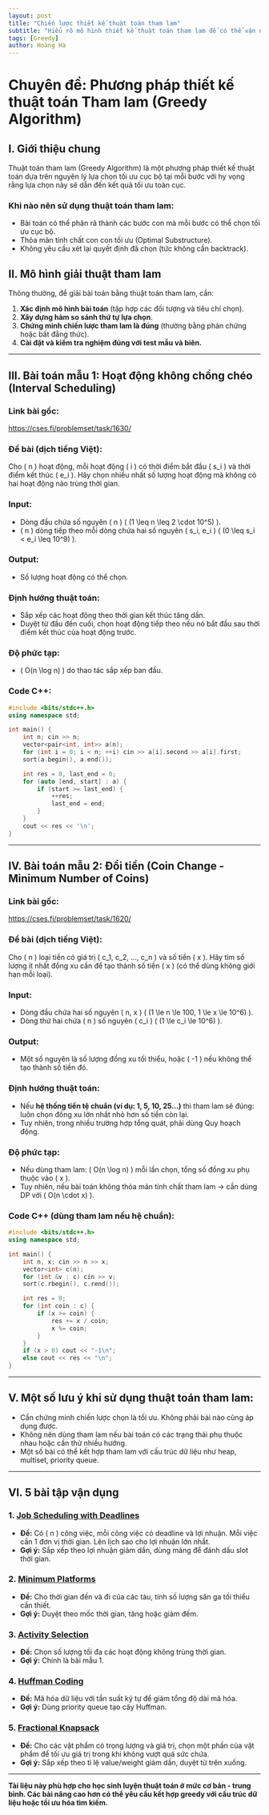 ```yaml
---
layout: post
title: "Chiến lược thiết kế thuật toán tham lam"
subtitle: "Hiểu rõ mô hình thiết kế thuật toán tham lam để có thể vận dụng hiệu quả"
tags: [Greedy]
author: Hoàng Hà
---
```


# Chuyên đề: Phương pháp thiết kế thuật toán Tham lam (Greedy Algorithm)

## I. Giới thiệu chung

Thuật toán tham lam (Greedy Algorithm) là một phương pháp thiết kế thuật toán dựa trên nguyên lý lựa chọn tối ưu cục bộ tại mỗi bước với hy vọng rằng lựa chọn này sẽ dẫn đến kết quả tối ưu toàn cục.

### Khi nào nên sử dụng thuật toán tham lam:
- Bài toán có thể phân rã thành các bước con mà mỗi bước có thể chọn tối ưu cục bộ.
- Thỏa mãn tính chất con con tối ưu (Optimal Substructure).
- Không yêu cầu xét lại quyết định đã chọn (tức không cần backtrack).

## II. Mô hình giải thuật tham lam

Thông thường, để giải bài toán bằng thuật toán tham lam, cần:
1. **Xác định mô hình bài toán** (tập hợp các đối tượng và tiêu chí chọn).
2. **Xây dựng hàm so sánh thứ tự lựa chọn**.
3. **Chứng minh chiến lược tham lam là đúng** (thường bằng phản chứng hoặc bất đẳng thức).
4. **Cài đặt và kiểm tra nghiệm đúng với test mẫu và biên.**

---

## III. Bài toán mẫu 1: Hoạt động không chồng chéo (Interval Scheduling)

### Link bài gốc:
https://cses.fi/problemset/task/1630/

### Đề bài (dịch tiếng Việt):
Cho \( n \) hoạt động, mỗi hoạt động \( i \) có thời điểm bắt đầu \( s_i \) và thời điểm kết thúc \( e_i \). Hãy chọn nhiều nhất số lượng hoạt động mà không có hai hoạt động nào trùng thời gian.

### Input:
- Dòng đầu chứa số nguyên \( n \) \( (1 \leq n \leq 2 \cdot 10^5) \).
- \( n \) dòng tiếp theo mỗi dòng chứa hai số nguyên \( s_i, e_i \) \( (0 \leq s_i < e_i \leq 10^9) \).

### Output:
- Số lượng hoạt động có thể chọn.

### Định hướng thuật toán:
- Sắp xếp các hoạt động theo thời gian kết thúc tăng dần.
- Duyệt từ đầu đến cuối, chọn hoạt động tiếp theo nếu nó bắt đầu sau thời điểm kết thúc của hoạt động trước.

### Độ phức tạp:
- \( O(n \log n) \) do thao tác sắp xếp ban đầu.

### Code C++:
```cpp
#include <bits/stdc++.h>
using namespace std;

int main() {
    int n; cin >> n;
    vector<pair<int, int>> a(n);
    for (int i = 0; i < n; ++i) cin >> a[i].second >> a[i].first;
    sort(a.begin(), a.end());

    int res = 0, last_end = 0;
    for (auto [end, start] : a) {
        if (start >= last_end) {
            ++res;
            last_end = end;
        }
    }
    cout << res << '\n';
}
```

---

## IV. Bài toán mẫu 2: Đổi tiền (Coin Change - Minimum Number of Coins)

### Link bài gốc:
https://cses.fi/problemset/task/1620/

### Đề bài (dịch tiếng Việt):
Cho \( n \) loại tiền có giá trị \( c_1, c_2, ..., c_n \) và số tiền \( x \). Hãy tìm số lượng ít nhất đồng xu cần để tạo thành số tiền \( x \) (có thể dùng không giới hạn mỗi loại).

### Input:
- Dòng đầu chứa hai số nguyên \( n, x \) \( (1 \le n \le 100, 1 \le x \le 10^6) \).
- Dòng thứ hai chứa \( n \) số nguyên \( c_i \) \( (1 \le c_i \le 10^6) \).

### Output:
- Một số nguyên là số lượng đồng xu tối thiểu, hoặc \( -1 \) nếu không thể tạo thành số tiền đó.

### Định hướng thuật toán:
- Nếu **hệ thống tiền tệ chuẩn (ví dụ: 1, 5, 10, 25...)** thì tham lam sẽ đúng: luôn chọn đồng xu lớn nhất nhỏ hơn số tiền còn lại.
- Tuy nhiên, trong nhiều trường hợp tổng quát, phải dùng Quy hoạch động.

### Độ phức tạp:
- Nếu dùng tham lam: \( O(n \log n) \) mỗi lần chọn, tổng số đồng xu phụ thuộc vào \( x \).
- Tuy nhiên, nếu bài toán không thỏa mãn tính chất tham lam → cần dùng DP với \( O(n \cdot x) \).

### Code C++ (dùng tham lam nếu hệ chuẩn):
```cpp
#include <bits/stdc++.h>
using namespace std;

int main() {
    int n, x; cin >> n >> x;
    vector<int> c(n);
    for (int &v : c) cin >> v;
    sort(c.rbegin(), c.rend());

    int res = 0;
    for (int coin : c) {
        if (x >= coin) {
            res += x / coin;
            x %= coin;
        }
    }
    if (x > 0) cout << "-1\n";
    else cout << res << "\n";
}
```

---

## V. Một số lưu ý khi sử dụng thuật toán tham lam:

- Cần chứng minh chiến lược chọn là tối ưu. Không phải bài nào cũng áp dụng được.
- Không nên dùng tham lam nếu bài toán có các trạng thái phụ thuộc nhau hoặc cần thử nhiều hướng.
- Một số bài có thể kết hợp tham lam với cấu trúc dữ liệu như heap, multiset, priority queue.

---

## VI. 5 bài tập vận dụng

### 1. [Job Scheduling with Deadlines](https://www.geeksforgeeks.org/job-sequencing-problem/)
- **Đề:** Có \( n \) công việc, mỗi công việc có deadline và lợi nhuận. Mỗi việc cần 1 đơn vị thời gian. Lên lịch sao cho lợi nhuận lớn nhất.
- **Gợi ý:** Sắp xếp theo lợi nhuận giảm dần, dùng mảng để đánh dấu slot thời gian.

### 2. [Minimum Platforms](https://practice.geeksforgeeks.org/problems/minimum-platforms-1587115620/1)
- **Đề:** Cho thời gian đến và đi của các tàu, tính số lượng sân ga tối thiểu cần thiết.
- **Gợi ý:** Duyệt theo mốc thời gian, tăng hoặc giảm đếm.

### 3. [Activity Selection](https://www.geeksforgeeks.org/activity-selection-problem/)
- **Đề:** Chọn số lượng tối đa các hoạt động không trùng thời gian.
- **Gợi ý:** Chính là bài mẫu 1.

### 4. [Huffman Coding](https://www.geeksforgeeks.org/huffman-coding-greedy-algo-3/)
- **Đề:** Mã hóa dữ liệu với tần suất ký tự để giảm tổng độ dài mã hóa.
- **Gợi ý:** Dùng priority queue tạo cây Huffman.

### 5. [Fractional Knapsack](https://www.geeksforgeeks.org/fractional-knapsack-problem/)
- **Đề:** Cho các vật phẩm có trọng lượng và giá trị, chọn một phần của vật phẩm để tối ưu giá trị trong khi không vượt quá sức chứa.
- **Gợi ý:** Sắp xếp theo tỉ lệ value/weight giảm dần, duyệt từ trên xuống.

---

**Tài liệu này phù hợp cho học sinh luyện thuật toán ở mức cơ bản - trung bình. Các bài nâng cao hơn có thể yêu cầu kết hợp greedy với cấu trúc dữ liệu hoặc tối ưu hóa tìm kiếm.**
